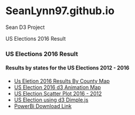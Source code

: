 # SeanLynn97.github.io
Sean D3 Project

US Elections 2016 Result 

<div class="container">
  <h3>US Elections 2016 Result</h3>
	<h4>Results by states for the US Elections  2012 - 2016 </h4>
  <ul class="nav nav-tabs">
    <li class="active"><a href="d3_map/mapPlot.html">Us Eletion 2016 Results By County Map </a></li>
    <li><a href="d3_animations/index.html">US Election 2016 d3 Animation Map </a></li>
	  <li><a href="d3_scatter/index.html">US Election Scatter Plot 2016 - 2012</a></li>
	  <li><a href="d3_dimple/index.html">US Election using d3 Dimple.js </a></li>
	  <li><a href="https://github.com/SeanLynn97/SeanLynn97.github.io/raw/main/powerbi/US%20Elections.pbix">PowerBi Download Link</a></li>
   </ul>
 </div>
